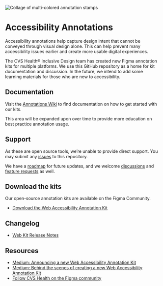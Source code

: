 ![Collage of multi-colored annotation stamps](https://github.com/cvs-health/annotations/assets/82847291/b4316d04-c13e-4ee1-8b3c-ebf15beae9b4)

# Accessibility Annotations
Accessibility annotations help capture design intent that cannot be conveyed through visual design alone. This can help prevent many accessibility issues earlier and create more usable digital experiences.

The CVS Health® Inclusive Design team has created new Figma annotation kits for multiple platforms. We use this GitHub repository as a home for kit documentation and discussion. In the future, we intend to add some learning materials for those who are new to accessibility.

## Documentation
Visit the [Annotations Wiki](../../wiki) to find documentation on how to get started with our kits.

This area will be expanded upon over time to provide more education on best practice annotation usage.

## Support
As these are open source tools, we’re unable to provide direct support. You may submit any [issues](../../issues) to this repository. 

We have a [roadmap](../../discussions/2) for future updates, and we welcome [discussions](../../discussions) and [feature requests](../../discussions/categories/ideas) as well. 


## Download the kits
Our open-source annotation kits are available on the Figma Community.
- [Download the Web Accessibility Annotation Kit](https://www.figma.com/community/file/1311421011482282592/web-accessibility-annotation-kit)


## Changelog
- [Web Kit Release Notes](../../wiki/Changelog#web-kit-release-notes)


## Resources
- [Medium: Announcing a new Web Accessibility Annotation Kit](https://medium.com/cvs-health-tech-blog/announcing-a-new-web-accessibility-annotation-kit-from-inclusive-design-607bc23ba419?source=friends_link&sk=58ff2afc99074182f37e445d4b59cf6a)
- [Medium: Behind the scenes of creating a new Web Accessibility Annotation Kit](https://medium.com/cvs-health-tech-blog/behind-the-scenes-of-creating-a-new-web-accessibility-annotation-kit-1834815544d3?source=friends_link&sk=18440291b6812c5516e54df8d4bd70fd)
- [Follow CVS Health on the Figma community](https://www.figma.com/@cvshealth)
